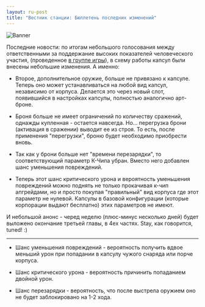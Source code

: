 ```yaml
---
layout: ru-post
title: "Вестник станции: Бюллетень последних изменений"
---
```

![Banner](https://pp.vk.me/c636424/v636424682/a724/QuAquQudHjU.jpg)

Последние новости: по итогам небольшого голосования между ответственными за поддержание высоких показателей человеческого участия, (проведенное [в группе игры](http://new.vk.com/krajsveta?w=wall-90249739_548)), в схему работы капсул были внесены небольшие изменения. А именно:

* Второе, дополнительное оружие, больше не привязано к капсуле. Теперь оно может устанавливаться на любой вид капсул, независимо от корпуса. Делается это через новый слот, появившийся в настройках капсулы, полностью аналогично арт-броне.

* Броня больше не имеет ограничений по количеству сражений, однажды купленная - остается навсегда. Но... перегрузка брони (активация в сражении) выводит ее из строя. То есть, после применения "перегрузки", броню будет необходимо приобрести вновь.

* Так как у брони больше нет "времени перезарядки", то соответствующий параметр К-Чипа убран. Вместо него добавлен шанс уменьшения повреждений. 

* Теперь этот шанс критического урона и вероятность уменьшения повреждений можно поднять не только прокачивая к-чип апгрейдами, но и просто покупая "правильный" вид корпуса где этот параметр не нулевой. Капсулы в базовой конфигурации (которые корпорации выдают бесплатно) этих параметров не имеют.

И небольшой анонс - черед неделю (плюс-минус несколько дней) будет выложено окончание третьей главы, в 4ех частях. Stay, как говорится, tuned! :)

---

* Шанс уменьшения повреждений - вероятность получить вдвое меньший урон при попадании в капсулу чужого снаряда или порче корпуса.

* Шанс критического урона - вероятность причинить попаданием двойной урон.

* Шанс перезарядки - вероятность, что после выстрела оружием оно не будет заблокировано на 1-2 хода.

